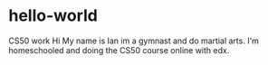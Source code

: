 # hello-world
CS50 work
Hi
My name is Ian im a gymnast and do martial arts. I'm homeschooled and doing the CS50 course online with edx.
